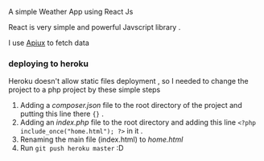 A simple Weather App using React Js 

React is very simple and powerful Javscript library .

I use  [Apiux](http://apixu.com) to fetch data 

### deploying to heroku 

Heroku doesn't allow static files deployment , so I needed to change the project to a php project by these simple steps 

1. Adding a  *composer.json* file  to the root directory of the project and putting this line there `{}` .
2. Adding an *index.php* file  to the root directory and adding this line `<?php include_once("home.html"); ?>` in it .
3. Renaming the main file  (index.html) to *home.html*
4. Run `git push heroku master` :D 

